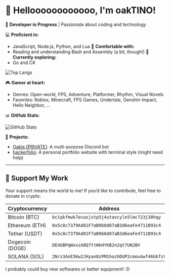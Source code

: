 # 👋 Helloooooooooooo, I'm oakTINO!

🎯 **Developer in Progress** | Passionate about coding and technology

💻 **Proficient in:**
- JavaScript, Node.js, Python, and Lua
📖 **Comfortable with:**
- Reading and understanding Bash and Assembly (a bit, though!)
🌱 **Currently exploring:**
- Go and C#



![Top Langs](https://github-readme-stats.vercel.app/api/top-langs/?username=oakTINOoff&layout=compact&theme=radical)




🎮 **Gamer at heart:**
- Genres: Open-world, FPS, Adventure, Platformer, Rhythm, Visual Novels
- Favorites: Roblox, Minecraft, FPS Games, Undertale, Genshin Impact, Hello Neighbor, ...

📊 **GitHub Stats:**



![GitHub Stats](https://github-readme-stats.vercel.app/api?username=oakTINOoff&show_icons=true&theme=radical)

🚀 **Projects:**
- [Oakie (PRIVATE)]((https://discord.com/api/oauth2/authorize?client_id=1067529466999492628&permissions=8&integration_type=0&scope=bot+applications.commands)): A multi-purpose Discord bot
- [hackerfolio](https://oaktino.pro/oak): A personal portfolio website with terminal style (might need help)


---

## 💖 Support My Work

Your support means the world to me! If you’d like to contribute, feel free to donate in crypto:

| Cryptocurrency | Address                                           
|----------------|---------------------------------------------------|
| Bitcoin (BTC)  | `bc1qkfmwk7ecwsjstp5j4utavcyle5lmc723j30hqy`      |
| Ethereum (ETH) | `0x5c8c7379Ad81F7aB9b0d87aB3d6eaFe4711B93c4`      |
| Tether (USDT)  | `0x5c8c7379Ad81F7aB9b0d87aB3d6eaFe4711B93c4`      |
| Dogecoin (DOGE)| `DE4GBPqWxxzA8Q7ttWkHYKB2n2qt7UN2BV`              |
| SOLANA (SOL)   | `2Nrs3AnE5Kw2JHyan8zPM1hozhDUP2cmoxAwf46UAfsV`    |

I probably could buy new softwares or better equipment! :D

